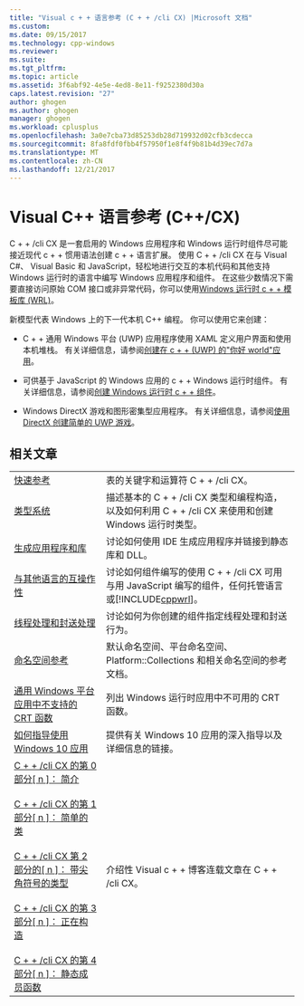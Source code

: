 ```yaml
---
title: "Visual c + + 语言参考 (C + + /cli CX) |Microsoft 文档"
ms.custom: 
ms.date: 09/15/2017
ms.technology: cpp-windows
ms.reviewer: 
ms.suite: 
ms.tgt_pltfrm: 
ms.topic: article
ms.assetid: 3f6abf92-4e5e-4ed8-8e11-f9252380d30a
caps.latest.revision: "27"
author: ghogen
ms.author: ghogen
manager: ghogen
ms.workload: cplusplus
ms.openlocfilehash: 3a0e7cba73d85253db28d719932d02cfb3cdecca
ms.sourcegitcommit: 8fa8fdf0fbb4f57950f1e8f4f9b81b4d39ec7d7a
ms.translationtype: MT
ms.contentlocale: zh-CN
ms.lasthandoff: 12/21/2017
---
```

# <a name="visual-c-language-reference-ccx"></a>Visual C++ 语言参考 (C++/CX)

C + + /cli CX 是一套启用的 Windows 应用程序和 Windows 运行时组件尽可能接近现代 c + + 惯用语法创建 c + + 语言扩展。 使用 C + + /cli CX 在与 Visual C#、 Visual Basic 和 JavaScript，轻松地进行交互的本机代码和其他支持 Windows 运行时的语言中编写 Windows 应用程序和组件。 在这些少数情况下需要直接访问原始 COM 接口或非异常代码，你可以使用[Windows 运行时 c + + 模板库 (WRL)](../windows/windows-runtime-cpp-template-library-wrl.md)。

新模型代表 Windows 上的下一代本机 C++ 编程。 你可以使用它来创建：

- C + + 通用 Windows 平台 (UWP) 应用程序使用 XAML 定义用户界面和使用本机堆栈。 有关详细信息，请参阅[创建在 c + + (UWP) 的"你好 world"应用](/windows/uwp/get-started/create-a-basic-windows-10-app-in-cpp)。

- 可供基于 JavaScript 的 Windows 应用的 c + + Windows 运行时组件。 有关详细信息，请参阅[创建 Windows 运行时 c + + 组件](/windows/uwp/winrt-components/creating-windows-runtime-components-in-cpp)。

- Windows DirectX 游戏和图形密集型应用程序。 有关详细信息，请参阅[使用 DirectX 创建简单的 UWP 游戏](/windows/uwp/gaming/tutorial--create-your-first-metro-style-directx-game)。

## <a name="related-articles"></a>相关文章

|||
|-|-|
|[快速参考](../cppcx/quick-reference-c-cx.md)|表的关键字和运算符 C + + /cli CX。|
|[类型系统](../cppcx/type-system-c-cx.md)|描述基本的 C + + /cli CX 类型和编程构造，以及如何利用 C + + /cli CX 来使用和创建 Windows 运行时类型。|
|[生成应用程序和库](../cppcx/building-apps-and-libraries-c-cx.md)|讨论如何使用 IDE 生成应用程序并链接到静态库和 DLL。|
|[与其他语言的互操作性](../cppcx/interoperating-with-other-languages-c-cx.md)|讨论如何组件编写的使用 C + + /cli CX 可用与用 JavaScript 编写的组件，任何托管语言或[!INCLUDE[cppwrl](../cppcx/includes/cppwrl-md.md)]。|
|[线程处理和封送处理](../cppcx/threading-and-marshaling-c-cx.md)|讨论如何为你创建的组件指定线程处理和封送行为。|
|[命名空间参考](../cppcx/namespaces-reference-c-cx.md)|默认命名空间、平台命名空间、Platform::Collections 和相关命名空间的参考文档。|
|[通用 Windows 平台应用中不支持的 CRT 函数](../cppcx/crt-functions-not-supported-in-universal-windows-platform-apps.md)|列出 Windows 运行时应用中不可用的 CRT 函数。|
|[如何指导使用 Windows 10 应用](http://msdn.microsoft.com/library/windows/apps/xaml/mt244352.aspx)|提供有关 Windows 10 应用的深入指导以及详细信息的链接。|
|[C + + /cli CX 的第 0 部分\[ n \]： 简介](https://blogs.msdn.microsoft.com/vcblog/2012/08/29/ccx-part-0-of-n-an-introduction/)<br /><br />[C + + /cli CX 的第 1 部分\[ n \]： 简单的类](https://blogs.msdn.microsoft.com/vcblog/2012/09/05/ccx-part-1-of-n-a-simple-class/)<br /><br />[C + + /cli CX 第 2 部分的\[ n \]： 带尖角符号的类型](https://blogs.msdn.microsoft.com/vcblog/2012/09/17/ccx-part-2-of-n-types-that-wear-hats/)<br /><br />[C + + /cli CX 的第 3 部分\[ n \]： 正在构造](https://blogs.msdn.microsoft.com/vcblog/2012/10/05/ccx-part-3-of-n-under-construction/)<br /><br />[C + + /cli CX 的第 4 部分\[ n \]： 静态成员函数](https://blogs.msdn.microsoft.com/vcblog/2012/10/19/ccx-part-4-of-n-static-member-functions/)|介绍性 Visual c + + 博客连载文章在 C + + /cli CX。|
